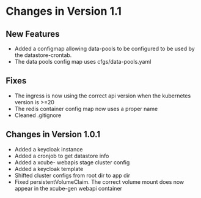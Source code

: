 # Changes in Version 1.1
## New Features
- Added a configmap allowing data-pools to be configured to be used by
  the datastore-crontab.
- The data pools config map uses cfgs/data-pools.yaml

## Fixes
- The ingress is now using the correct api version when the kubernetes version is >=20
- The redis container config map now uses a proper name
- Cleaned .gitignore

## Changes in Version 1.0.1

- Added a keycloak instance
- Added a cronjob to get datastore info
- Added a xcube- webapis stage cluster config
- Added a keycloak template
- Shifted cluster configs from root dir to app dir
- Fixed persistentVolumeClaim. The correct volume mount does now appear in the xcube-gen webapi container
